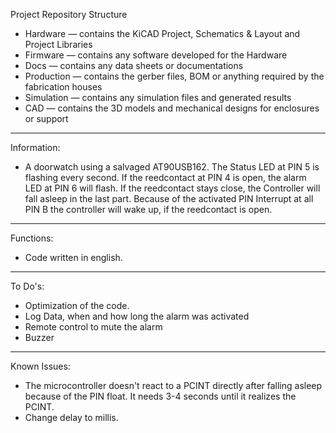 Project Repository Structure

- Hardware    — contains the KiCAD Project, Schematics & Layout and Project Libraries
- Firmware    — contains any software developed for the Hardware
- Docs        — contains any data sheets or documentations
- Production  — contains the gerber files, BOM or anything required by the fabrication houses
- Simulation  — contains any simulation files and generated results
- CAD         — contains the 3D models and mechanical designs for enclosures or support

***

Information:
- A doorwatch using a salvaged AT90USB162.
The Status LED at PIN 5 is flashing every second.
If the reedcontact at PIN 4 is open, the alarm LED at PIN 6 will flash.
If the reedcontact stays close, the Controller will fall asleep in the last part.
Because of the activated PIN Interrupt at all PIN B the controller will wake up, if the reedcontact is open.

***

Functions:
- Code written in english.

***

To Do's:
- Optimization of the code.
- Log Data, when and how long the alarm was activated
- Remote control to mute the alarm
- Buzzer

***

Known Issues:
- The microcontroller doesn't react to a PCINT directly after falling asleep because of the PIN float. It needs 3-4 seconds until it realizes the PCINT.
- Change delay to millis.
